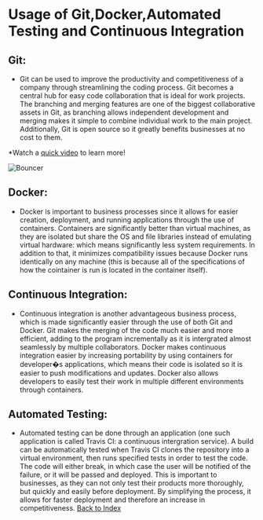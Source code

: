 # Usage of Git,Docker,Automated Testing and Continuous Integration

## Git:
* Git can be used to improve the productivity and competitiveness of a company through streamlining the coding process. Git becomes a central hub for easy code collaboration that is ideal for work projects. The branching and merging features are one of the biggest collaborative assets in Git, as branching allows independent development and merging makes it simple to combine individual work to the main project. Additionally, Git is open source so it greatly benefits businesses at no cost to them.

*Watch a [quick video](https://www.youtube.com/watch?v=T6o3Ci8Ieag) to learn more!

![Bouncer](https://octodex.github.com/bouncer/)

## Docker:
* Docker is important to business processes since it allows for easier creation, deployment, and running applications through the use of containers. Containers are significantly better than virtual machines, as they are isolated but share the OS and file libraries instead of emulating virtual hardware: which means significantly less system requirements. In addition to that, it minimizes compatibility issues because Docker runs identically on any machine (this is because all of the specifications of how the cointainer is run is located in the container itself).
## Continuous Integration: 
* Continuous integration is another advantageous business process, which is made significantly easier through the use of both Git and Docker. Git makes the merging of the code much easier and more efficient, adding to the program incrementally as it is intergrated almost seamlessly by multiple collaborators. Docker makes continuous integration easier by increasing portability by using containers for developer�s applications, which means their code is isolated so it is easier to push modifications and updates. Docker also allows developers to easily test their work in multiple different environments through containers. 

## Automated Testing: 
* Automated testing can be done through an application (one such application is called Travis CI: a continuous intergration service). A build can be automatically tested when Travis CI clones the repository into a virtual environment, then runs specified tests in order to test the code. The code will either break, in which case the user will be notified of the failure, or it will be passed and deployed. This is important to businesses, as they can not only test their products more thoroughly, but quickly and easily before deployment. By simplifying the process, it allows for faster deployment and therefore an increase in competitiveness. [Back to Index](README.md)
